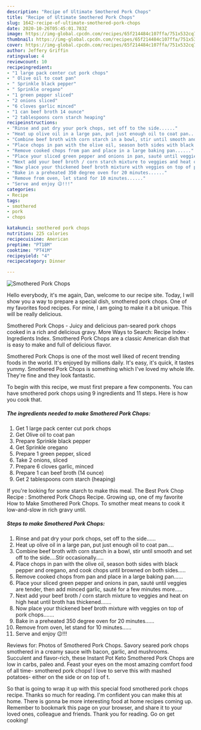 ```yaml
---
description: "Recipe of Ultimate Smothered Pork Chops"
title: "Recipe of Ultimate Smothered Pork Chops"
slug: 1642-recipe-of-ultimate-smothered-pork-chops
date: 2020-10-26T05:45:01.783Z
image: https://img-global.cpcdn.com/recipes/65f214484c107ffa/751x532cq70/smothered-pork-chops-recipe-main-photo.jpg
thumbnail: https://img-global.cpcdn.com/recipes/65f214484c107ffa/751x532cq70/smothered-pork-chops-recipe-main-photo.jpg
cover: https://img-global.cpcdn.com/recipes/65f214484c107ffa/751x532cq70/smothered-pork-chops-recipe-main-photo.jpg
author: Jeffery Griffin
ratingvalue: 4
reviewcount: 10
recipeingredient:
- "1 large pack center cut pork chops"
- " Olive oil to coat pan"
- " Sprinkle black pepper"
- " Sprinkle oregano"
- "1 green pepper sliced"
- "2 onions sliced"
- "6 cloves garlic minced"
- "1 can beef broth 14 ounce"
- "2 tablespoons corn starch heaping"
recipeinstructions:
- "Rinse and pat dry your pork chops, set off to the side......"
- "Heat up olive oil in a large pan, put just enough oil to coat pan...."
- "Combine beef broth with corn starch in a bowl, stir until smooth and set off to the side....Stir occasionally....."
- "Place chops in pan with the olive oil, season both sides with black pepper and oregano, and cook chops until browned on both sides....."
- "Remove cooked chops from pan and place in a large baking pan......"
- "Place your sliced green pepper and onions in pan, sauté until veggies are tender, then add minced garlic, sauté for a few minutes more....."
- "Next add your beef broth / corn starch mixture to veggies and heat on high heat until broth has thickened......."
- "Now place your thickened beef broth mixture with veggies on top of pork chops......."
- "Bake in a preheated 350 degree oven for 20 minutes......"
- "Remove from oven, let stand for 10 minutes......"
- "Serve and enjoy 😉!!!"
categories:
- Recipe
tags:
- smothered
- pork
- chops

katakunci: smothered pork chops 
nutrition: 225 calories
recipecuisine: American
preptime: "PT18M"
cooktime: "PT41M"
recipeyield: "4"
recipecategory: Dinner

---
```



![Smothered Pork Chops](https://img-global.cpcdn.com/recipes/65f214484c107ffa/751x532cq70/smothered-pork-chops-recipe-main-photo.jpg)

Hello everybody, it's me again, Dan, welcome to our recipe site. Today, I will show you a way to prepare a special dish, smothered pork chops. One of my favorites food recipes. For mine, I am going to make it a bit unique. This will be really delicious.

Smothered Pork Chops - Juicy and delicious pan-seared pork chops cooked in a rich and delicious gravy. More Ways to Search: Recipe Index · Ingredients Index. Smothered Pork Chops are a classic American dish that is easy to make and full of delicious flavor.

Smothered Pork Chops is one of the most well liked of recent trending foods in the world. It's enjoyed by millions daily. It's easy, it's quick, it tastes yummy. Smothered Pork Chops is something which I've loved my whole life. They're fine and they look fantastic.


To begin with this recipe, we must first prepare a few components. You can have smothered pork chops using 9 ingredients and 11 steps. Here is how you cook that.

<!--inarticleads1-->

##### The ingredients needed to make Smothered Pork Chops:

1. Get 1 large pack center cut pork chops
1. Get  Olive oil to coat pan
1. Prepare  Sprinkle black pepper
1. Get  Sprinkle oregano
1. Prepare 1 green pepper, sliced
1. Take 2 onions, sliced
1. Prepare 6 cloves garlic, minced
1. Prepare 1 can beef broth (14 ounce)
1. Get 2 tablespoons corn starch (heaping)


If you&#39;re looking for some starch to make this meal. The Best Pork Chop Recipe : Smothered Pork Chops Recipe. Growing up, one of my favorite How to Make Smothered Pork Chops. To smother meat means to cook it low-and-slow in rich gravy until. 

<!--inarticleads2-->

##### Steps to make Smothered Pork Chops:

1. Rinse and pat dry your pork chops, set off to the side......
1. Heat up olive oil in a large pan, put just enough oil to coat pan....
1. Combine beef broth with corn starch in a bowl, stir until smooth and set off to the side....Stir occasionally.....
1. Place chops in pan with the olive oil, season both sides with black pepper and oregano, and cook chops until browned on both sides.....
1. Remove cooked chops from pan and place in a large baking pan......
1. Place your sliced green pepper and onions in pan, sauté until veggies are tender, then add minced garlic, sauté for a few minutes more.....
1. Next add your beef broth / corn starch mixture to veggies and heat on high heat until broth has thickened.......
1. Now place your thickened beef broth mixture with veggies on top of pork chops.......
1. Bake in a preheated 350 degree oven for 20 minutes......
1. Remove from oven, let stand for 10 minutes......
1. Serve and enjoy 😉!!!


Reviews for: Photos of Smothered Pork Chops. Savory seared pork chops smothered in a creamy sauce with bacon, garlic, and mushrooms. Succulent and flavor-rich, these Instant Pot Keto Smothered Pork Chops are low in carbs, paleo and. Feast your eyes on the most amazing comfort food of all time- smothered pork chops! I love to serve this with mashed potatoes- either on the side or on top of t. 

So that is going to wrap it up with this special food smothered pork chops recipe. Thanks so much for reading. I'm confident you can make this at home. There is gonna be more interesting food at home recipes coming up. Remember to bookmark this page on your browser, and share it to your loved ones, colleague and friends. Thank you for reading. Go on get cooking!
